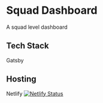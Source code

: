 # Squad Dashboard
A squad level dashboard

## Tech Stack
Gatsby

## Hosting
Netlify [![Netlify Status](https://api.netlify.com/api/v1/badges/2e234432-65e0-49ff-ace2-a50b838b288e/deploy-status)](https://app.netlify.com/sites/amazing-bardeen-877623/deploys)